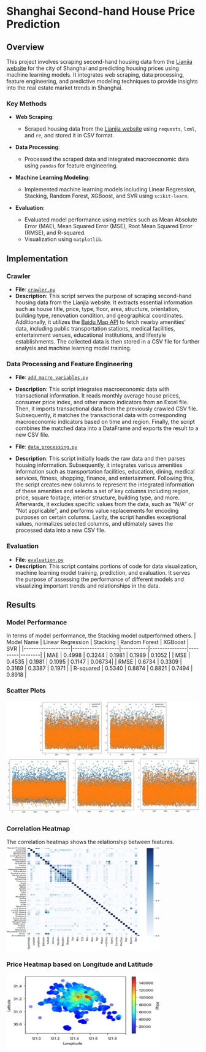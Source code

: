 # Shanghai Second-hand House Price Prediction

## Overview
This project involves scraping second-hand housing data from the [Lianjia website](https://sh.lianjia.com/) for the city of Shanghai and predicting housing prices using machine learning models. It integrates web scraping, data processing, feature engineering, and predictive modeling techniques to provide insights into the real estate market trends in Shanghai.

### Key Methods

- **Web Scraping**: 
  - Scraped housing data from the [Lianjia website](https://sh.lianjia.com/) using `requests`, `lxml`, and `re`, and stored it in CSV format.
  
- **Data Processing**: 
  - Processed the scraped data and integrated macroeconomic data using `pandas` for feature engineering.
  
- **Machine Learning Modeling**: 
  - Implemented machine learning models including Linear Regression, Stacking, Random Forest, XGBoost, and SVR using `scikit-learn`.
  
- **Evaluation**: 
  - Evaluated model performance using metrics such as Mean Absolute Error (MAE), Mean Squared Error (MSE), Root Mean Squared Error (RMSE), and R-squared. 
  - Visualization using `matplotlib`.

## Implementation

### Crawler
- **File**: [`crawler.py`](https://github.com/zy969/LianjiaHousePricePrediction/blob/main/crawler/crawler.py)
- **Description**: This script serves the purpose of scraping second-hand housing data from the Lianjia website. It extracts essential information such as house title, price, type, floor, area, structure, orientation, building type, renovation condition, and geographical coordinates. Additionally, it utilizes the [Baidu Map API](https://lbsyun.baidu.com/) to fetch nearby amenities' data, including public transportation stations, medical facilities, entertainment venues, educational institutions, and lifestyle establishments. The collected data is then stored in a CSV file for further analysis and machine learning model training.

### Data Processing and Feature Engineering
- **File**: [`add_macro_variables.py`](https://github.com/zy969/LianjiaHousePricePrediction/blob/main/processor/add_macro_variables.py)
- **Description**: This script integrates macroeconomic data with transactional information. It reads monthly average house prices, consumer price index, and other macro indicators from an Excel file. Then, it imports transactional data from the previously crawled CSV file. Subsequently, it matches the transactional data with corresponding macroeconomic indicators based on time and region. Finally, the script combines the matched data into a DataFrame and exports the result to a new CSV file.

- **File**: [`data_processing.py`](https://github.com/zy969/LianjiaHousePricePrediction/blob/main/processor/data_processing.py)
- **Description**: This script initially loads the raw data and then parses housing information. Subsequently, it integrates various amenities information such as transportation facilities, education, dining, medical services, fitness, shopping, finance, and entertainment. Following this, the script creates new columns to represent the integrated information of these amenities and selects a set of key columns including region, price, square footage, interior structure, building type, and more. Afterwards, it excludes specific values from the data, such as "N/A" or "Not applicable", and performs value replacements for encoding purposes on certain columns. Lastly, the script handles exceptional values, normalizes selected columns, and ultimately saves the processed data into a new CSV file.

### Evaluation
- **File**: [`evaluation.py`](https://github.com/zy969/LianjiaHousePricePrediction/blob/main/evaluation/evaluation.py)
- **Description**: This script contains portions of code for data visualization, machine learning model training, prediction, and evaluation. It serves the purpose of assessing the performance of different models and visualizing important trends and relationships in the data.


## Results

### Model Performance
In terms of model performance, the Stacking model outperformed others.
| Model Name        | Linear Regression | Stacking  | Random Forest | XGBoost | SVR    |
|-------------------|-------------------|-----------|---------------|---------|--------|
| MAE               | 0.4998            | 0.3244    | 0.1981        | 0.1989  | 0.1052 |
| MSE               | 0.4535            | 0.1981    | 0.1095        | 0.1147  | 0.06734|
| RMSE              | 0.6734            | 0.3309    | 0.3169        | 0.3387  | 0.1971 |
| R-squared         | 0.5340            | 0.8874    | 0.8821        | 0.7494  | 0.8918 |

### Scatter Plots
 ![Scatter Plots](plots/scatter_plots.png)
### Correlation Heatmap
The correlation heatmap shows the relationship between features. <img src="plots/correlation_heatmap.png" alt="Correlation Heatmap" width="400">

### Price Heatmap based on Longitude and Latitude
 <img src="plots/price_heatmap.png" alt="Price Heatmap" width="400">
